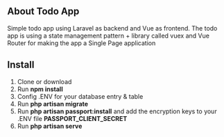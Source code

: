 
## About Todo App

Simple todo app using Laravel as backend and Vue as frontend. 
The todo app is using a state management pattern + library called vuex
and Vue Router for making the app a Single Page application 

## Install

1. Clone or download
2. Run **npm install**
3. Config .ENV for your database entry & table
4. Run **php artisan migrate**
5. Run **php artisan passport:install** and add the encryption keys to your .ENV file **PASSPORT_CLIENT_SECRET**
6. Run **php artisan serve**

